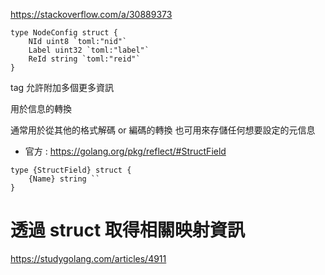 https://stackoverflow.com/a/30889373

```
type NodeConfig struct {
	NId uint8 `toml:"nid"`
	Label uint32 `toml:"label"`
	ReId string `toml:"reid"`
}
```

tag 允許附加多個更多資訊

用於信息的轉換

通常用於從其他的格式解碼 or 編碼的轉換
也可用來存儲任何想要設定的元信息


- 官方 : https://golang.org/pkg/reflect/#StructField

```
type {StructField} struct {
	{Name} string ``
}
```

# 透過 struct 取得相關映射資訊
https://studygolang.com/articles/4911